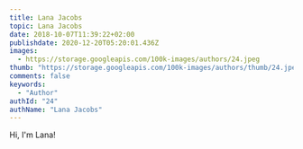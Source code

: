 ```yaml
---
title: Lana Jacobs
topic: Lana Jacobs
date: 2018-10-07T11:39:22+02:00
publishdate: 2020-12-20T05:20:01.436Z
images:
  - https://storage.googleapis.com/100k-images/authors/24.jpeg
thumb: "https://storage.googleapis.com/100k-images/authors/thumb/24.jpeg"
comments: false
keywords:
  - "Author"
authId: "24"
authName: "Lana Jacobs"
---
```


Hi, I'm Lana!
